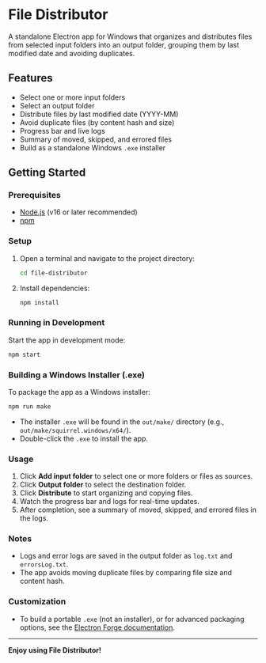 # File Distributor

A standalone Electron app for Windows that organizes and distributes files from selected input folders into an output folder, grouping them by last modified date and avoiding duplicates.

## Features
- Select one or more input folders
- Select an output folder
- Distribute files by last modified date (YYYY-MM)
- Avoid duplicate files (by content hash and size)
- Progress bar and live logs
- Summary of moved, skipped, and errored files
- Build as a standalone Windows `.exe` installer

## Getting Started

### Prerequisites
- [Node.js](https://nodejs.org/) (v16 or later recommended)
- [npm](https://www.npmjs.com/)

### Setup
1. Open a terminal and navigate to the project directory:
   ```sh
   cd file-distributor
   ```
2. Install dependencies:
   ```sh
   npm install
   ```

### Running in Development
Start the app in development mode:
```sh
npm start
```

### Building a Windows Installer (.exe)
To package the app as a Windows installer:
```sh
npm run make
```
- The installer `.exe` will be found in the `out/make/` directory (e.g., `out/make/squirrel.windows/x64/`).
- Double-click the `.exe` to install the app.

### Usage
1. Click **Add input folder** to select one or more folders or files as sources.
2. Click **Output folder** to select the destination folder.
3. Click **Distribute** to start organizing and copying files.
4. Watch the progress bar and logs for real-time updates.
5. After completion, see a summary of moved, skipped, and errored files in the logs.

### Notes
- Logs and error logs are saved in the output folder as `log.txt` and `errorsLog.txt`.
- The app avoids moving duplicate files by comparing file size and content hash.

### Customization
- To build a portable `.exe` (not an installer), or for advanced packaging options, see the [Electron Forge documentation](https://www.electronforge.io/).

---

**Enjoy using File Distributor!** 